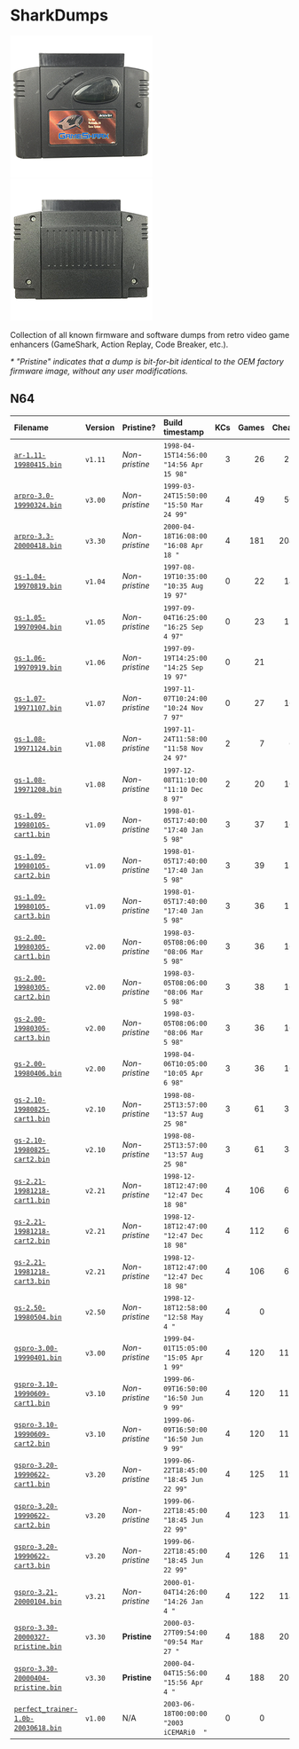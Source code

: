 # SharkDumps

![GameShark v2.x front photo](/assets/photos/gs2x-front-512.png) ![GameShark v2.x rear photo](/assets/photos/gs2x-rear-512.png)

Collection of all known firmware and software dumps from retro video game enhancers (GameShark, Action Replay, Code Breaker, etc.).

_\* "Pristine" indicates that a dump is bit-for-bit identical to the OEM factory firmware image, without any user modifications._

## N64

| Filename                                | Version | Pristine?      | Build timestamp                                | KCs | Games | Cheats | Dumped by      |
|:--------------------------------------- |:------- |:-------------- |:---------------------------------------------- | ---:| -----:| ------:|:-------------- |
| [`ar-1.11-19980415.bin`][]              | `v1.11` | _Non-pristine_ | `1998-04-15T14:56:00` <br> `"14:56 Apr 15 98"` | 3   |    26 |    258 | @rweick        |
| [`arpro-3.0-19990324.bin`][]            | `v3.00` | _Non-pristine_ | `1999-03-24T15:50:00` <br> `"15:50 Mar 24 99"` | 4   |    49 |    506 | @rweick        |
| [`arpro-3.3-20000418.bin`][]            | `v3.30` | _Non-pristine_ | `2000-04-18T16:08:00` <br> `"16:08 Apr 18 "`   | 4   |   181 |   2043 | @rweick        |
| [`gs-1.04-19970819.bin`][]              | `v1.04` | _Non-pristine_ | `1997-08-19T10:35:00` <br> `"10:35 Aug 19 97"` | 0   |    22 |    142 | @rweick        |
| [`gs-1.05-19970904.bin`][]              | `v1.05` | _Non-pristine_ | `1997-09-04T16:25:00` <br> `"16:25 Sep 4 97"`  | 0   |    23 |    133 | @rweick        |
| [`gs-1.06-19970919.bin`][]              | `v1.06` | _Non-pristine_ | `1997-09-19T14:25:00` <br> `"14:25 Sep 19 97"` | 0   |    21 |     76 | @rweick        |
| [`gs-1.07-19971107.bin`][]              | `v1.07` | _Non-pristine_ | `1997-11-07T10:24:00` <br> `"10:24 Nov 7 97"`  | 0   |    27 |    169 | @rweick        |
| [`gs-1.08-19971124.bin`][]              | `v1.08` | _Non-pristine_ | `1997-11-24T11:58:00` <br> `"11:58 Nov 24 97"` | 2   |     7 |     69 | @cheatobaggins |
| [`gs-1.08-19971208.bin`][]              | `v1.08` | _Non-pristine_ | `1997-12-08T11:10:00` <br> `"11:10 Dec 8 97"`  | 2   |    20 |    109 | @rweick        |
| [`gs-1.09-19980105-cart1.bin`][]        | `v1.09` | _Non-pristine_ | `1998-01-05T17:40:00` <br> `"17:40 Jan 5 98"`  | 3   |    37 |    166 | @rweick        |
| [`gs-1.09-19980105-cart2.bin`][]        | `v1.09` | _Non-pristine_ | `1998-01-05T17:40:00` <br> `"17:40 Jan 5 98"`  | 3   |    39 |    189 | @cheatobaggins |
| [`gs-1.09-19980105-cart3.bin`][]        | `v1.09` | _Non-pristine_ | `1998-01-05T17:40:00` <br> `"17:40 Jan 5 98"`  | 3   |    36 |    171 | @cheatobaggins |
| [`gs-2.00-19980305-cart1.bin`][]        | `v2.00` | _Non-pristine_ | `1998-03-05T08:06:00` <br> `"08:06 Mar 5 98"`  | 3   |    36 |    165 | @rweick        |
| [`gs-2.00-19980305-cart2.bin`][]        | `v2.00` | _Non-pristine_ | `1998-03-05T08:06:00` <br> `"08:06 Mar 5 98"`  | 3   |    38 |    165 | @cheatobaggins |
| [`gs-2.00-19980305-cart3.bin`][]        | `v2.00` | _Non-pristine_ | `1998-03-05T08:06:00` <br> `"08:06 Mar 5 98"`  | 3   |    36 |    168 | @cheatobaggins |
| [`gs-2.00-19980406.bin`][]              | `v2.00` | _Non-pristine_ | `1998-04-06T10:05:00` <br> `"10:05 Apr 6 98"`  | 3   |    36 |    165 | _Unknown_      |
| [`gs-2.10-19980825-cart1.bin`][]        | `v2.10` | _Non-pristine_ | `1998-08-25T13:57:00` <br> `"13:57 Aug 25 98"` | 3   |    61 |    338 | @rweick        |
| [`gs-2.10-19980825-cart2.bin`][]        | `v2.10` | _Non-pristine_ | `1998-08-25T13:57:00` <br> `"13:57 Aug 25 98"` | 3   |    61 |    348 | @cheatobaggins |
| [`gs-2.21-19981218-cart1.bin`][]        | `v2.21` | _Non-pristine_ | `1998-12-18T12:47:00` <br> `"12:47 Dec 18 98"` | 4   |   106 |    618 | @rweick        |
| [`gs-2.21-19981218-cart2.bin`][]        | `v2.21` | _Non-pristine_ | `1998-12-18T12:47:00` <br> `"12:47 Dec 18 98"` | 4   |   112 |    675 | @cheatobaggins |
| [`gs-2.21-19981218-cart3.bin`][]        | `v2.21` | _Non-pristine_ | `1998-12-18T12:47:00` <br> `"12:47 Dec 18 98"` | 4   |   106 |    621 | @cheatobaggins |
| [`gs-2.50-19980504.bin`][]              | `v2.50` | _Non-pristine_ | `1998-12-18T12:58:00` <br> `"12:58 May 4 "`    | 4   |     0 |      0 | @rweick        |
| [`gspro-3.00-19990401.bin`][]           | `v3.00` | _Non-pristine_ | `1999-04-01T15:05:00` <br> `"15:05 Apr 1 99"`  | 4   |   120 |   1125 | @cheatobaggins |
| [`gspro-3.10-19990609-cart1.bin`][]     | `v3.10` | _Non-pristine_ | `1999-06-09T16:50:00` <br> `"16:50 Jun 9 99"`  | 4   |   120 |   1124 | @rweick        |
| [`gspro-3.10-19990609-cart2.bin`][]     | `v3.10` | _Non-pristine_ | `1999-06-09T16:50:00` <br> `"16:50 Jun 9 99"`  | 4   |   120 |   1124 | @cheatobaggins |
| [`gspro-3.20-19990622-cart1.bin`][]     | `v3.20` | _Non-pristine_ | `1999-06-22T18:45:00` <br> `"18:45 Jun 22 99"` | 4   |   125 |   1192 | @parasyte      |
| [`gspro-3.20-19990622-cart2.bin`][]     | `v3.20` | _Non-pristine_ | `1999-06-22T18:45:00` <br> `"18:45 Jun 22 99"` | 4   |   123 |   1146 | @cheatobaggins |
| [`gspro-3.20-19990622-cart3.bin`][]     | `v3.20` | _Non-pristine_ | `1999-06-22T18:45:00` <br> `"18:45 Jun 22 99"` | 4   |   126 |   1163 | @cheatobaggins |
| [`gspro-3.21-20000104.bin`][]           | `v3.21` | _Non-pristine_ | `2000-01-04T14:26:00` <br> `"14:26 Jan 4 "`    | 4   |   122 |   1143 | @parasyte      |
| [`gspro-3.30-20000327-pristine.bin`][]  | `v3.30` | **Pristine**   | `2000-03-27T09:54:00` <br> `"09:54 Mar 27 "`   | 4   |   188 |   2093 | @parasyte      |
| [`gspro-3.30-20000404-pristine.bin`][]  | `v3.30` | **Pristine**   | `2000-04-04T15:56:00` <br> `"15:56 Apr 4 "`    | 4   |   188 |   2093 | @parasyte      |
| [`perfect_trainer-1.0b-20030618.bin`][] | `v1.00` | N/A            | `2003-06-18T00:00:00` <br> `"2003 iCEMARi0  "` | 0   |     0 |      0 | _Unknown_      |

[`ar-1.11-19980415.bin`]:              /n64/ar-1.11-19980415.bin
[`arpro-3.0-19990324.bin`]:            /n64/arpro-3.0-19990324.bin
[`arpro-3.3-20000418.bin`]:            /n64/arpro-3.3-20000418.bin
[`gs-1.04-19970819.bin`]:              /n64/gs-1.04-19970819.bin
[`gs-1.05-19970904.bin`]:              /n64/gs-1.05-19970904.bin
[`gs-1.06-19970919.bin`]:              /n64/gs-1.06-19970919.bin
[`gs-1.07-19971107.bin`]:              /n64/gs-1.07-19971107.bin
[`gs-1.08-19971124.bin`]:              /n64/gs-1.08-19971124.bin
[`gs-1.08-19971208.bin`]:              /n64/gs-1.08-19971208.bin
[`gs-1.09-19980105-cart1.bin`]:        /n64/gs-1.09-19980105-cart1.bin
[`gs-1.09-19980105-cart2.bin`]:        /n64/gs-1.09-19980105-cart2.bin
[`gs-1.09-19980105-cart3.bin`]:        /n64/gs-1.09-19980105-cart3.bin
[`gs-2.00-19980305-cart1.bin`]:        /n64/gs-2.00-19980305-cart1.bin
[`gs-2.00-19980305-cart2.bin`]:        /n64/gs-2.00-19980305-cart2.bin
[`gs-2.00-19980305-cart3.bin`]:        /n64/gs-2.00-19980305-cart3.bin
[`gs-2.00-19980406.bin`]:              /n64/gs-2.00-19980406.bin
[`gs-2.10-19980825-cart1.bin`]:        /n64/gs-2.10-19980825-cart1.bin
[`gs-2.10-19980825-cart2.bin`]:        /n64/gs-2.10-19980825-cart2.bin
[`gs-2.21-19981218-cart1.bin`]:        /n64/gs-2.21-19981218-cart1.bin
[`gs-2.21-19981218-cart2.bin`]:        /n64/gs-2.21-19981218-cart2.bin
[`gs-2.21-19981218-cart3.bin`]:        /n64/gs-2.21-19981218-cart3.bin
[`gs-2.50-19980504.bin`]:              /n64/gs-2.50-19980504.bin
[`gspro-3.00-19990401.bin`]:           /n64/gspro-3.00-19990401.bin
[`gspro-3.10-19990609-cart1.bin`]:     /n64/gspro-3.10-19990609-cart1.bin
[`gspro-3.10-19990609-cart2.bin`]:     /n64/gspro-3.10-19990609-cart2.bin
[`gspro-3.20-19990622-cart1.bin`]:     /n64/gspro-3.20-19990622-cart1.bin
[`gspro-3.20-19990622-cart2.bin`]:     /n64/gspro-3.20-19990622-cart2.bin
[`gspro-3.20-19990622-cart3.bin`]:     /n64/gspro-3.20-19990622-cart3.bin
[`gspro-3.21-20000104.bin`]:           /n64/gspro-3.21-20000104.bin
[`gspro-3.30-20000327-pristine.bin`]:  /n64/gspro-3.30-20000327-pristine.bin
[`gspro-3.30-20000404-pristine.bin`]:  /n64/gspro-3.30-20000404-pristine.bin
[`perfect_trainer-1.0b-20030618.bin`]: /n64/perfect_trainer-1.0b-20030618.bin
